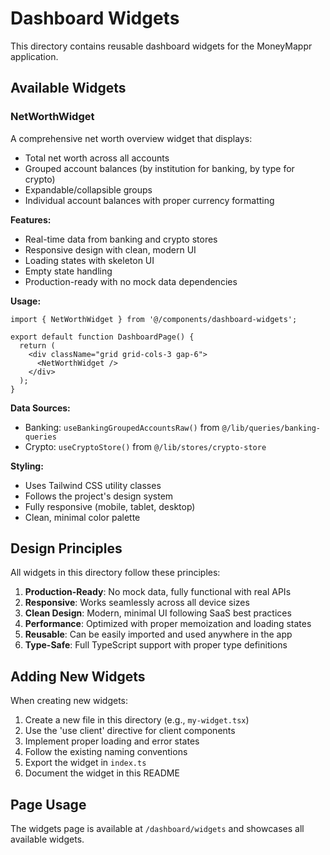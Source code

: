 # Dashboard Widgets

This directory contains reusable dashboard widgets for the MoneyMappr application.

## Available Widgets

### NetWorthWidget

A comprehensive net worth overview widget that displays:
- Total net worth across all accounts
- Grouped account balances (by institution for banking, by type for crypto)
- Expandable/collapsible groups
- Individual account balances with proper currency formatting

**Features:**
- Real-time data from banking and crypto stores
- Responsive design with clean, modern UI
- Loading states with skeleton UI
- Empty state handling
- Production-ready with no mock data dependencies

**Usage:**
```tsx
import { NetWorthWidget } from '@/components/dashboard-widgets';

export default function DashboardPage() {
  return (
    <div className="grid grid-cols-3 gap-6">
      <NetWorthWidget />
    </div>
  );
}
```

**Data Sources:**
- Banking: `useBankingGroupedAccountsRaw()` from `@/lib/queries/banking-queries`
- Crypto: `useCryptoStore()` from `@/lib/stores/crypto-store`

**Styling:**
- Uses Tailwind CSS utility classes
- Follows the project's design system
- Fully responsive (mobile, tablet, desktop)
- Clean, minimal color palette

## Design Principles

All widgets in this directory follow these principles:

1. **Production-Ready**: No mock data, fully functional with real APIs
2. **Responsive**: Works seamlessly across all device sizes
3. **Clean Design**: Modern, minimal UI following SaaS best practices
4. **Performance**: Optimized with proper memoization and loading states
5. **Reusable**: Can be easily imported and used anywhere in the app
6. **Type-Safe**: Full TypeScript support with proper type definitions

## Adding New Widgets

When creating new widgets:

1. Create a new file in this directory (e.g., `my-widget.tsx`)
2. Use the 'use client' directive for client components
3. Implement proper loading and error states
4. Follow the existing naming conventions
5. Export the widget in `index.ts`
6. Document the widget in this README

## Page Usage

The widgets page is available at `/dashboard/widgets` and showcases all available widgets.
